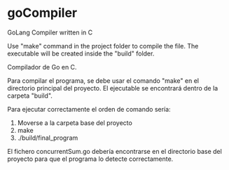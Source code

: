 # goCompiler


GoLang Compiler written in C


Use "make" command in the project folder to compile the file. The executable will be created inside the "build" folder.



Compilador de Go en C.

Para compilar el programa, se debe usar el comando "make" en el directorio principal del proyecto.
El ejecutable se encontrará dentro de la carpeta "build".

Para ejecutar correctamente el orden de comando sería:

1. Moverse a la carpeta base del proyecto
2. make
3. ./build/final_program

El fichero concurrentSum.go debería encontrarse en el directorio base del proyecto para que el programa lo detecte correctamente.
